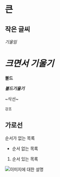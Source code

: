 # 큰 

## 작은 글씨 

*기울임* 

# *크면서 기울기*

**볼드**

***볼드기울기***

~삭선~

`강조` 

가로선
---

순서가 없는 목록

* 순서 없는 목록 
1. 순서 있는 목록 


![이미지에 대한 설명](../sample/sample.jpg)
